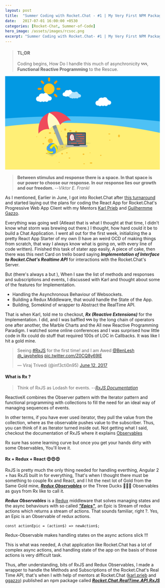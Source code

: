 ```yaml
---
layout: post
title:  "Summer Coding with Rocket.Chat - #1 | My Very First NPM Package"
date:   2017-07-01 16:00:00 +0530
categories: [Rocket-Chat, Summer-of-Code]
hero_image: /assets/images/rcsoc.png
excerpt: "Summer Coding with Rocket.Chat- #1 | My Very First NPM Package"
---
```


>#### TL;DR
>
>Coding begins, How Do I handle this much of asynchronicity 🌀🌀🌀, **Functional Reactive Programming** to the Rescue.
>

![Summer of Code with Rocket Chat](/assets/images/rcsoc.png)

>
>
>**Between stimulus and response there is a space. In that space is our power to choose our response. In our response lies our growth and our freedom.**
> --<cite>Viktor E. Frankl</cite>
>

As I mentioned, Earlier in June, I got into Rocket.Chat after [this turnaround]() and started laying out the plans for coding the React App for Rocket.Chat's Progressive Web App Client with my Mentors [Karl Prieb]() and [Guilhermme Gazzo]().

Everything was going well (Atleast that is what I thought at that time, I didn't know what storm was brewing out there.) I thought, how hard could it be to build a Chat Application. I went all out for the first week, initializing the a pretty React App Starter of my own (I have an weird OCD of making things from scratch, that way I always know what is going on, with every line of code written). Finished this task of stater app easily, A piece of cake, then there was this next Card on trello board saying ***Implementation of Interface to Rocket.Chat's Realtime API*** for interactions with the Rocket.Chat's Server.

But (there's always a but ), When I saw the list of methods and responses and subscriptions and events, I discussed with Karl and thought about some of the features for Implementation.

- Handling the Asynchronous Behaviour of Websockets.
- Building a Redux Middleware, that would handle the State of the App.
- Building, Somekind of wrapper to Abstract the RealTime API.

That is when Karl, told me to checkout, ***Rx (Reactive Extensions)*** for the Implementation. I did, and I was baffled 🌀🌀🌀 by the long chain of operators one after another, the Marble Charts and the All new Reactive Programming Paradigm. I watched some online conferences and I was surprised how little code in Rx could do stuff that required 100s of LOC in Callbacks. It was like I hit a gold mine. 

<div>
    <blockquote class="twitter-tweet" data-lang="en"><p lang="en" dir="ltr">Seeing <a href="https://twitter.com/hashtag/RxJS?src=hash">#RxJS</a> for the first time! and I am Awed <a href="https://twitter.com/BenLesh">@BenLesh</a> <a href="https://twitter.com/_jayphelps">@_jayphelps</a> <a href="https://t.co/Z0CQ8y69IE">pic.twitter.com/Z0CQ8y69IE</a></p>&mdash; Viraj Trivedi (@inf3cti0n95) <a href="https://twitter.com/inf3cti0n95/status/874131779862614017">June 12, 2017</a></blockquote>
    <script async src="//platform.twitter.com/widgets.js" charset="utf-8"></script>
</div>

#### What is Rx ?

>
> Think of RxJS as Lodash for events.
> --<cite>[RxJS Documentation](http://reactivex.io/rxjs/manual/overview.html)</cite>

ReactiveX combines the Observer pattern with the Iterator pattern and functional programming with collections to fill the need for an ideal way of managing sequences of events.

In other terms, if you have ever used iterator, they pull the value from the collection, where as the observable pushes value to the subscriber. Thus, you can think of it as Iterator turned inside out. Not getting what I said, checkout the documentation of RxJS where it explains [Observables](http://reactivex.io/rxjs/manual/overview.html#observable)

Rx sure has some learning curve but once you get your hands dirty with some Observables, You'll love it.

#### Rx + Redux + React 😍😍😍

RxJS is pretty much the only thing needed for handling everthing, Angular 2 + has RxJS built in for everything, That's when I thought there must be something to couple Rx and React, and I hit the next lot of Gold from the Same Gold mine, [***Redux Observables***](https://redux-observable.js.org/) or the Three Ducks 🦆🦆🦆 Observables as guys from Rx like to call it.


***Redux Observables*** is a [Redux](http://redux.js.org/) middleware that solves managing states and the async behaviours with so called [***"Epics"***](https://redux-observable.js.org/docs/basics/Epics.html), an Epic is Stream of redux actions which returns a stream of actions. That sounds familiar, right ?. Yes, an Epic is an Observable of redux actions.

```
const actionEpic = (action$) => newAction$;

```

Redux-Observable makes handling states on the async actions slick !!!

This is what was needed, A chat application like Rocket.Chat has a lot of complex async actions, and handling state of the app on the basis of those actions is very difficult task.

Thus, after understanding, bits of RxJS and Redux Observables, I made a wrapper to handle the Methods and Subscriptions of the Rocket.Chat's Real Time API, that's when I with help of mentors at Rocket.Chat ([karl.prieb](https://github.com/karlprieb) and [ggazzo](https://github.com/ggazzo)) published an npm package called [***Rocket.Chat.RealTime.API.RxJS***](https://www.npmjs.com/package/rocket.chat.realtime.api.rxjs)